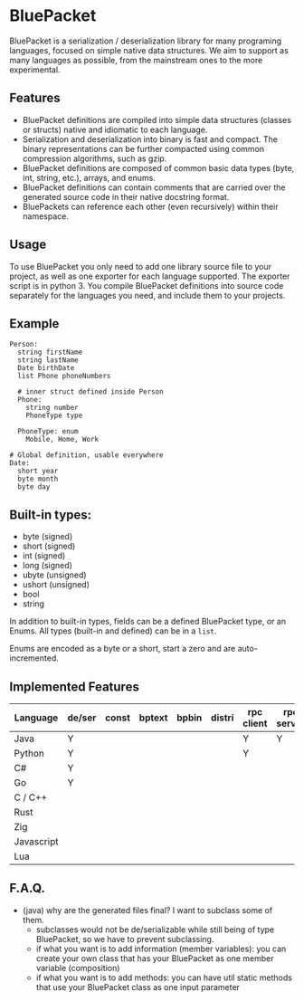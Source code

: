 # BluePacket

BluePacket is a serialization / deserialization library for many programing languages, focused on simple native data structures.
We aim to support as many languages as possible, from the mainstream ones to the more experimental.

## Features

- BluePacket definitions are compiled into simple data structures (classes or structs) native and idiomatic to each language.
- Serialization and deserialization into binary is fast and compact. The binary representations can be further compacted using common compression algorithms, such as gzip.
- BluePacket definitions are composed of common basic data types (byte, int, string, etc.), arrays, and enums.
- BluePacket definitions can contain comments that are carried over the generated source code in their native docstring format.
- BluePackets can reference each other (even recursively) within their namespace.

## Usage

To use BluePacket you only need to add one library source file to your project, as well as one exporter for each language supported. The exporter script is in python 3.
You compile BluePacket definitions into source code separately for the languages you need, and include them to your projects.

## Example

```
Person:
  string firstName
  string lastName
  Date birthDate
  list Phone phoneNumbers

  # inner struct defined inside Person
  Phone:
    string number
    PhoneType type

  PhoneType: enum
    Mobile, Home, Work

# Global definition, usable everywhere
Date:
  short year
  byte month
  byte day
```

## Built-in types:

- byte (signed)
- short (signed)
- int (signed)
- long (signed)
- ubyte (unsigned)
- ushort (unsigned)
- bool
- string

In addition to built-in types, fields can be a defined BluePacket type, or an Enums. All types (built-in and defined) can be in a `list`.

Enums are encoded as a byte or a short, start a zero and are auto-incremented.

## Implemented Features

| Language | de/ser | const | bptext | bpbin | distri | rpc client | rpc server | connected client | connected server |
| -------- | ------ | ----- | ------ | ----- | ------ | ---------- | ---------- | ---------------- | ---------------- |
| Java     |    Y   |       |        |       |        |     Y      |     Y      |                  |                  |
| Python   |    Y   |       |        |       |        |     Y      |            |                  |                  |
| C#       |    Y   |       |        |       |        |            |            |                  |                  |
| Go       |    Y   |       |        |       |        |            |            |                  |                  |
| C / C++  |        |       |        |       |        |            |            |                  |                  |
| Rust     |        |       |        |       |        |            |            |                  |                  |
| Zig      |        |       |        |       |        |            |            |                  |                  |
| Javascript |      |       |        |       |        |            |            |                  |                  |
| Lua      |        |       |        |       |        |            |            |                  |                  |

## F.A.Q.

- (java) why are the generated files final? I want to subclass some of them.
  - subclasses would not be de/serializable while still being of type BluePacket, so we have to prevent subclassing.
  - if what you want is to add information (member variables): you can create your own class that has your BluePacket as one member variable (composition)
  - if what you want is to add methods: you can have util static methods that use your BluePacket class as one input parameter
